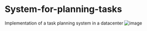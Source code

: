 # System-for-planning-tasks
Implementation of a task planning system in a datacenter
![image](https://github.com/anaglodariu/System-for-planning-tasks/assets/94357049/f4c91c37-8d4f-4b6d-a592-3bc945f74a67)

